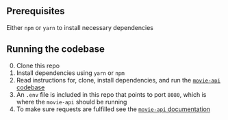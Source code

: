 ## Prerequisites

Either `npm` or `yarn` to install necessary dependencies

## Running the codebase

0. Clone this repo
1. Install dependencies using `yarn` or `npm`
2. Read instructions for, clone, install dependencies, and run the [`movie-api` codebase](https://github.com/joehdodd/movie-api)
3. An `.env` file is included in this repo that points to port `8080`, which is where the `movie-api` should be running
4. To make sure requests are fulfilled see the [`movie-api` documentation](https://github.com/joehdodd/movie-api)
